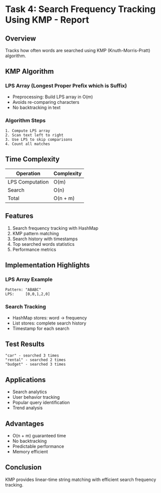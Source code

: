 # Task 4: Search Frequency Tracking Using KMP - Report

## Overview
Tracks how often words are searched using KMP (Knuth-Morris-Pratt) algorithm.

## KMP Algorithm

### LPS Array (Longest Proper Prefix which is Suffix)
- Preprocessing: Build LPS array in O(m)
- Avoids re-comparing characters
- No backtracking in text

### Algorithm Steps
```
1. Compute LPS array
2. Scan text left to right
3. Use LPS to skip comparisons
4. Count all matches
```

## Time Complexity

| Operation | Complexity |
|-----------|-----------|
| LPS Computation | O(m) |
| Search | O(n) |
| Total | O(n + m) |

## Features
1. Search frequency tracking with HashMap
2. KMP pattern matching
3. Search history with timestamps
4. Top searched words statistics
5. Performance metrics

## Implementation Highlights

### LPS Array Example
```
Pattern: "ABABC"
LPS:     [0,0,1,2,0]
```

### Search Tracking
- HashMap stores: word → frequency
- List stores: complete search history
- Timestamp for each search

## Test Results
```
"car" - searched 3 times
"rental" - searched 2 times
"budget" - searched 3 times
```

## Applications
- Search analytics
- User behavior tracking
- Popular query identification
- Trend analysis

## Advantages
- O(n + m) guaranteed time
- No backtracking
- Predictable performance
- Memory efficient

## Conclusion
KMP provides linear-time string matching with efficient search frequency tracking.

